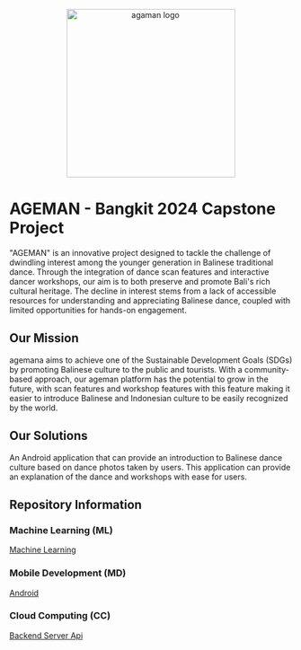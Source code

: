 <p align="center">
  <a target="_blank" href="https://github.com/Ageman-Capstone">
  <img alt="agaman logo" src="https://storage.googleapis.com/ageman_bucket_1/logo/logo.png" width="300">
  </a>
</p>

# AGEMAN - Bangkit 2024 Capstone Project

"AGEMAN" is an innovative project designed to tackle the challenge of dwindling interest among the younger generation in Balinese traditional dance. Through the integration of dance scan features and interactive dancer workshops, our aim is to both preserve and promote Bali's rich cultural heritage. The decline in interest stems from a lack of accessible resources for understanding and appreciating Balinese dance, coupled with limited opportunities for hands-on engagement.

## Our Mission

agemana aims to achieve one of the Sustainable Development Goals (SDGs) by promoting Balinese culture to the public and tourists. With a community-based approach, our ageman platform has the potential to grow in the future, with scan features and workshop features with this feature making it easier to introduce Balinese and Indonesian culture to be easily recognized by the world.

## Our Solutions

An Android application that can provide an introduction to Balinese dance culture based on dance photos taken by users. This application can provide an explanation of the dance and workshops with ease for users.

## Repository Information

### Machine Learning (ML)

[Machine Learning](https://github.com/Ageman-Capstone/Ageman)

### Mobile Development (MD)

[Android](https://github.com/Ageman-Capstone/Mobile-Development)

### Cloud Computing (CC)

[Backend Server Api](https://github.com/Ageman-Capstone/server-api)